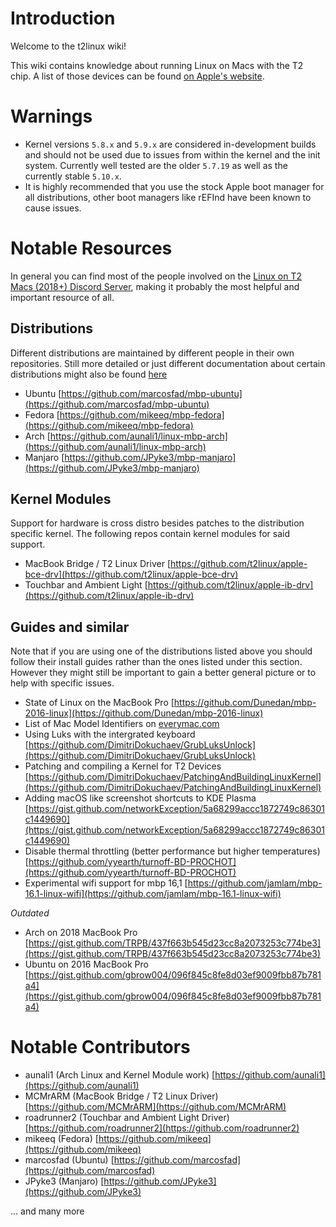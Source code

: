 # Introduction

Welcome to the t2linux wiki!

This wiki contains knowledge about running Linux on Macs with the T2 chip.
A list of those devices can be found [on Apple's website](https://support.apple.com/en-us/HT208862).

# Warnings

- Kernel versions `5.8.x` and `5.9.x` are considered in-development builds and should not be used due to issues from within the kernel and the init system. Currently well tested are the older `5.7.19` as well as the currently stable `5.10.x`.
- It is highly recommended that you use the stock Apple boot manager for all distributions, other boot managers like rEFInd have been known to cause issues.

# Notable Resources

In general you can find most of the people involved on the [Linux on T2 Macs (2018+) Discord Server](https://discord.com/invite/68MRhQu), making it probably the most helpful and important resource of all.

## Distributions

Different distributions are maintained by different people in their own repositories.
Still more detailed or just different documentation about certain distributions might also be found [here](https://wiki.t2linux.org/distributions/manjaro/home/)

- Ubuntu [https://github.com/marcosfad/mbp-ubuntu](https://github.com/marcosfad/mbp-ubuntu)
- Fedora [https://github.com/mikeeq/mbp-fedora](https://github.com/mikeeq/mbp-fedora)
- Arch [https://github.com/aunali1/linux-mbp-arch](https://github.com/aunali1/linux-mbp-arch)
- Manjaro [https://github.com/JPyke3/mbp-manjaro](https://github.com/JPyke3/mbp-manjaro)

## Kernel Modules

Support for hardware is cross distro besides patches to the distribution specific kernel.
The following repos contain kernel modules for said support.

- MacBook Bridge / T2 Linux Driver [https://github.com/t2linux/apple-bce-drv](https://github.com/t2linux/apple-bce-drv)
- Touchbar and Ambient Light [https://github.com/t2linux/apple-ib-drv](https://github.com/t2linux/apple-ib-drv)

## Guides and similar

Note that if you are using one of the distributions listed above you should follow their install guides rather than the ones listed under this section. However they might still be important to gain a better general picture or to help with specific issues.

- State of Linux on the MacBook Pro [https://github.com/Dunedan/mbp-2016-linux](https://github.com/Dunedan/mbp-2016-linux)
- List of Mac Model Identifiers on [everymac.com](https://everymac.com/systems/by_capability/mac-specs-by-machine-model-machine-id.html)
- Using Luks with the intergrated keyboard [https://github.com/DimitriDokuchaev/GrubLuksUnlock](https://github.com/DimitriDokuchaev/GrubLuksUnlock)
- Patching and compiling a Kernel for T2 Devices [https://github.com/DimitriDokuchaev/PatchingAndBuildingLinuxKernel](https://github.com/DimitriDokuchaev/PatchingAndBuildingLinuxKernel)
- Adding macOS like screenshot shortcuts to KDE Plasma [https://gist.github.com/networkException/5a68299accc1872749c86301c1449690](https://gist.github.com/networkException/5a68299accc1872749c86301c1449690)
- Disable thermal throttling (better performance but higher temperatures) [https://github.com/yyearth/turnoff-BD-PROCHOT](https://github.com/yyearth/turnoff-BD-PROCHOT)
- Experimental wifi support for mbp 16,1 [https://github.com/jamlam/mbp-16.1-linux-wifi](https://github.com/jamlam/mbp-16.1-linux-wifi) 

*Outdated*

- Arch on 2018 MacBook Pro [https://gist.github.com/TRPB/437f663b545d23cc8a2073253c774be3](https://gist.github.com/TRPB/437f663b545d23cc8a2073253c774be3)
- Ubuntu on 2016 MacBook Pro [https://gist.github.com/gbrow004/096f845c8fe8d03ef9009fbb87b781a4](https://gist.github.com/gbrow004/096f845c8fe8d03ef9009fbb87b781a4)

# Notable Contributors

- aunali1 (Arch Linux and Kernel Module work) [https://github.com/aunali1](https://github.com/aunali1)
- MCMrARM (MacBook Bridge / T2 Linux Driver) [https://github.com/MCMrARM](https://github.com/MCMrARM)
- roadrunner2 (Touchbar and Ambient Light Driver) [https://github.com/roadrunner2](https://github.com/roadrunner2)
- mikeeq (Fedora) [https://github.com/mikeeq](https://github.com/mikeeq)
- marcosfad (Ubuntu) [https://github.com/marcosfad](https://github.com/marcosfad)
- JPyke3 (Manjaro) [https://github.com/JPyke3](https://github.com/JPyke3)

... and many more